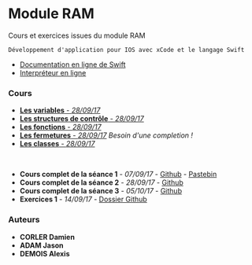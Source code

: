 # Module RAM

Cours et exercices issues du module RAM
```
Développement d'application pour IOS avec xCode et le langage Swift
```
- [Documentation en ligne de Swift](https://developer.apple.com/library/content/documentation/Swift/Conceptual/Swift_Programming_Language/TheBasics.html#//apple_ref/doc/uid/TP40014097-CH5-ID309)
- [Interpréteur en ligne](https://swift.sandbox.bluemix.net/)

### Cours

* [**Les variables** - *28/09/17*](Cours/Les_variables.md)
* [**Les structures de contrôle** - *28/09/17*](Cours/Les_structures_de_contrôle.md)
* [**Les fonctions** - *28/09/17*](Cours/Les_fonctions.md)
* [**Les fermetures** - *28/09/17*](Cours/Les_fermetures.md) *Besoin d'une completion !*
* [**Les classes** - *28/09/17*](Cours/Les_classes.md)

<br/>

* **Cours complet de la séance 1** - *07/09/17* - [Github](Cours/ram_070917_cours_1.md) - [Pastebin](https://pastebin.com/ubefTeA0)
* **Cours complet de la séance 2** - *28/09/17* - [Github](Cours/ram_280917_cours_2.md)
* **Cours complet de la séance 3** - *05/10/17* - [Github](Cours/ram_051017_cours_3.md)
* **Exercices 1** - *14/09/17* - [Dossier Github](Exercices/Exercices_1)

### Auteurs

* **CORLER Damien**
* **ADAM Jason**
* **DEMOIS Alexis**

